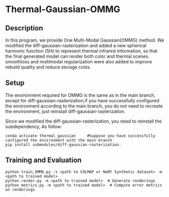 # Thermal-Gaussian-OMMG

## Description

In this program, we provide One Multi-Modal Gaussian(OMMG) method. We modified the diff-gaussian-rasterization and added a new spherical harmonic function (SH) to represent thermal infrared information, so that the final generated model can render both color and thermal scenes. smoothloss and multimodal regularization were also added to improve rebuild quality and reduce storage costs.

## Setup
The environment required for OMMG is the same as in the main branch, except for diff-gaussian-rasterization,if you have successfully configured the environment according to the main branch, you do not need to recreate the environment, just reinstall diff-gaussian-rasterization.

Since we modified the diff-gaussian-rasterization, you need to reinstall the subdependency, As follow:

```
conda activate thermal_gaussian     #Suppose you have successfully configured the environment with the main branch
pip install submodules/diff-gaussian-rasterization.
```

## Training and Evaluation

```
python train_OMMG.py -s <path to COLMAP or NeRF Synthetic dataset> -m <path to trained model>
python render.py -m <path to trained model>  # Generate renderings
python metrics.py -m <path to trained model>  # Compute error metrics on renderings
```
